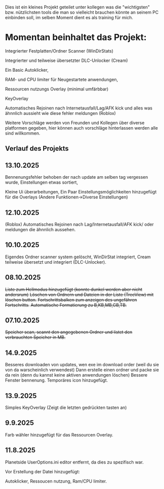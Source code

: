 Dies ist ein kleines Projekt geteilet unter kollegen was die "wichtigsten" bzw. nützlichsten tools die man so vielleicht brauchen könnte an seinem PC einbinden soll, im selben Moment dient es als training für mich.

# Momentan beinhaltet das Projekt:


Integrierter Festplatten/Ordner Scanner (WinDirStats)

Integrierter und teilweise übersetzter DLC-Unlocker (Cream)

Ein Basic Autoklicker,

RAM- und CPU limiter für Neugestartete anwendungen,

Ressourcen nutzungs Overlay (minimal umfärbbar)

KeyOverlay

Automatisches Rejoinen nach Internetausfall/Lag/AFK kick und alles was ähnnlich aussieht wie diese fehler meldungen (Roblox)

Weitere Vorschläge werden von Freunden und Kollegen über diverse platformen gegeben, hier können auch vorschläge hinterlassen werden alle sind willkommen.



## Verlauf des Projekts

## 13.10.2025

Bennenungsfehler behoben der nach update am selben tag vergessen wurde,
Einstellungen etwas sortiert,

Kleine Ui überarbeitungen,
Ein Paar Einstellungsmöglichkeiten hinzugefügt für die Overlays (Andere Funktionen->Diverse Einstellungen)

## 12.10.2025

(Roblox) Automatisches Rejoinen nach Lag/Internetausfall/AFK kick/ oder meldungen die ähnnlich aussehen.

## 10.10.2025

Eigendes Ordner scanner system gelöscht, 
WinDirStat integriert,
Cream teilweise übersetzt und integriert (DLC-Unlocker).


## 08.10.2025

~~Liste zum Hellmodus hinzugefügt (konnte dunkel werden aber nicht andersrum)~~
~~Löschen von Ordnern und Dateien in der Liste (TreeView) mit löschen button.~~
~~Fortschrittsbalken zum anzeigen des ungefähren Fortschritts.~~
~~Automatische Formatierung zu B,KB,MB,GB,TB.~~

## 07.10.2025

~~Speicher scan, scannt den angegebenen Ordner und listet den verbrauchten Speicher in MB.~~

## 14.9.2025

Besseres downloaden von updates, wen exe im download order (weil du sie von da warscheinlich verwendest)
Dann erstelle einen ordner und packe sie da rein (denn du kannst keine aktiven anwendungen löschen)
Bessere Fenster bennenung.
Temporäres icon hinzugefügt.


## 13.9.2025

Simples KeyOverlay (Zeigt die letzten gedrückten tasten an)


## 9.9.2025

Farb wähler hinzugefügt für das Ressourcen Overlay. 


## 11.8.2025

Planetside UserOptions.ini editor entfernt,
da dies zu spezifisch war.


Vor Erstellung der Datei hinzugefügt:

Autoklicker,
Ressoucen nutzung,
Ram/CPU limiter.
